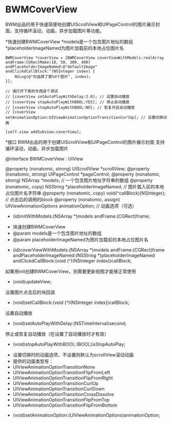 BWMCoverView
============

BWM出品的用于快速简便地创建UIScrollView和UIPageControl的图片展示封面，支持循环滚动，动画，异步加载图片等功能。

*快速创建BWMCoverView
*models是一个包含图片地址的数组
*placeholderImageNamed为图片加载前的本地占位图片名

    BWMCoverView *coverView = [BWMCoverView coverViewWithModels:realArray andFrame:CGRectMake(10, 50, 300, 400) andPlaceholderImageNamed:@"defaultImage" andClickdCallBlock:^(NSInteger index) {
        NSLog(@"你选择了第%d个图片", index);
    }];
    
    // 请打开下面的东西逐个调试
    // [coverView setAutoPlayWithDelay:3.0]; // 设置自动播放
    // [coverView stopAutoPlayWithBOOL:YES]; // 停止自动播放
    // [coverView stopAutoPlayWithBOOL:NO]; // 恢复开启自动播放
    // [coverView setAnimationOption:UIViewAnimationOptionTransitionCurlUp]; // 设置切换动画
    
    [self.view addSubview:coverView];

*接口
BWM出品的用于创建UIScrollView和UIPageControl的图片展示封面
支持循环滚动，动画，异步加载图片

@interface BWMCoverView : UIView <UIScrollViewDelegate>

@property (nonatomic, strong) UIScrollView *scrollView;
@property (nonatomic, strong) UIPageControl *pageControl;
@property (nonatomic, strong) NSArray *models; // 一个包含图片地址字符串的数组
@property (nonatomic, copy) NSString *placeholderImageNamed; // 图片载入前的本地占位图片名字符串
@property (nonatomic, copy) void(^callBlock)(NSInteger); // 点击后的调用的block
@property (nonatomic, assign) UIViewAnimationOptions animationOption; // 动画选项（可选）

- (id)initWithModels:(NSArray *)models andFrame:(CGRect)frame;

 * 快速创建BWMCoverView
 * @param models是一个包含图片地址的数组
 * @param placeholderImageNamed为图片加载前的本地占位图片名
+ (id)coverViewWithModels:(NSArray *)models andFrame:(CGRect)frame andPlaceholderImageNamed:(NSString *)placeholderImageNamed andClickdCallBlock:(void (^)(NSInteger index))callBlock;


如果用init创建BWMCoverView，则需要更新视图才能够正常使用
- (void)updateView;

设置图片点击后的块回调
- (void)setCallBlock:(void (^)(NSInteger index))callBlock;

设置自动播放
- (void)setAutoPlayWithDelay:(NSTimeInterval)second;

停止或恢复自动播放（在设置了自动播放时才有效）
- (void)stopAutoPlayWithBOOL:(BOOL)isStopAutoPlay;

 * 设置切换时的动画选项，不设置则默认为scrollView滚动动画
 * 提供的动画类型有：
 *   UIViewAnimationOptionTransitionNone
 *   UIViewAnimationOptionTransitionFlipFromLeft
 *   UIViewAnimationOptionTransitionFlipFromRight
 *   UIViewAnimationOptionTransitionCurlUp
 *   UIViewAnimationOptionTransitionCurlDown
 *   UIViewAnimationOptionTransitionCrossDissolve
 *   UIViewAnimationOptionTransitionFlipFromTop
 *   UIViewAnimationOptionTransitionFlipFromBottom
- (void)setAnimationOption:(UIViewAnimationOptions)animationOption;
